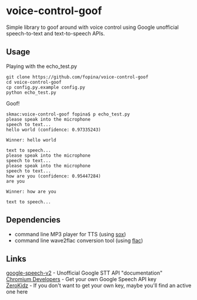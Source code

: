 voice-control-goof
==========
Simple library to goof around with voice control using Google unofficial speech-to-text and text-to-speech APIs.

Usage
-----

Playing with the echo_test.py

	git clone https://github.com/fopina/voice-control-goof
	cd voice-control-goof
	cp config.py.example config.py
	python echo_test.py

Goof!

	skmac:voice-control-goof fopina$ p echo_test.py 
	please speak into the microphone
	speech to text...
	hello world (confidence: 0.97335243)

	Winner: hello world

	text to speech...
	please speak into the microphone
	speech to text...
	please speak into the microphone
	speech to text...
	how are you (confidence: 0.95447284)
	are you

	Winner: how are you

	text to speech...


Dependencies
-----

- command line MP3 player for TTS (using [sox](http://sox.sourceforge.net/))
- command line wave2flac conversion tool (using [flac](http://xiph.org/flac/))

Links
-------
[google-speech-v2](https://github.com/gillesdemey/google-speech-v2) - Unofficial Google STT API "documentation"  
[Chromium Developers](http://www.chromium.org/developers/how-tos/api-keys) - Get your own Google Speech API key  
[ZeroKidz](http://zerokidz.com/ideas/?p=11035) - If you don't want to get your own key, maybe you'll find an active one here  